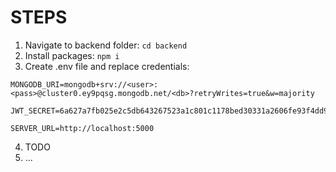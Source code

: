 # STEPS

1. Navigate to backend folder: `cd backend`
2. Install packages: `npm i`
3. Create .env file and replace credentials:

```.env
MONGODB_URI=mongodb+srv://<user>:<pass>@cluster0.ey9pqsg.mongodb.net/<db>?retryWrites=true&w=majority

JWT_SECRET=6a627a7fb025e2c5db643267523a1c801c1178bed30331a2606fe93f4dd9aa7b

SERVER_URL=http://localhost:5000
```

4. TODO
5. ...
